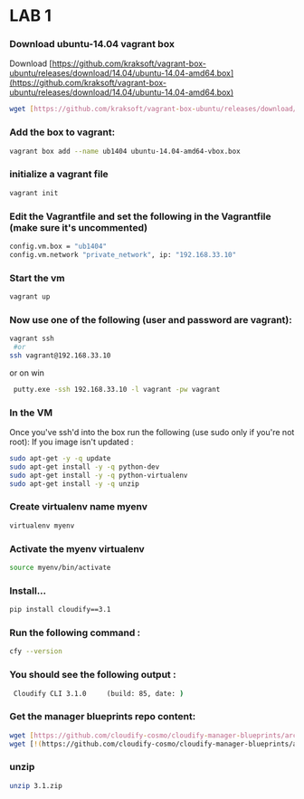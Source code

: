 # LAB 1

### Download ubuntu-14.04 vagrant box
Download [https://github.com/kraksoft/vagrant-box-ubuntu/releases/download/14.04/ubuntu-14.04-amd64.box](https://github.com/kraksoft/vagrant-box-ubuntu/releases/download/14.04/ubuntu-14.04-amd64.box)

```bash
wget [https://github.com/kraksoft/vagrant-box-ubuntu/releases/download/14.04/ubuntu-14.04-amd64.box](https://github.com/kraksoft/vagrant-box-ubuntu/releases/download/14.04/ubuntu-14.04-amd64.box)
```

### Add the box to vagrant:

```bash
vagrant box add --name ub1404 ubuntu-14.04-amd64-vbox.box
```

### initialize a vagrant file  
```bash
vagrant init 
```

### Edit the Vagrantfile and set the following in the Vagrantfile (make sure it's uncommented)
```bash
config.vm.box = "ub1404"
config.vm.network "private_network", ip: "192.168.33.10"
```

### Start the vm
```bash
vagrant up
```

### Now use one of the following (user and password are vagrant):
```bash
vagrant ssh 
 #or
ssh vagrant@192.168.33.10
```
 or on win
```bat
 putty.exe -ssh 192.168.33.10 -l vagrant -pw vagrant
```

### In the VM
Once you've ssh'd into the box run the following (use sudo only if you're not root): 
If you image isn't updated : 
```bash
sudo apt-get -y -q update 
sudo apt-get install -y -q python-dev
sudo apt-get install -y -q python-virtualenv
sudo apt-get install -y -q unzip 
```

### Create virtualenv name myenv
```bash
virtualenv myenv
```

### Activate the myenv virtualenv
```bash
source myenv/bin/activate
```

### Install...
```bash
pip install cloudify==3.1
```

### Run the following command : 
```bash
cfy --version
```

### You should see the following output :
```bat
 Cloudify CLI 3.1.0     (build: 85, date: )
```

### Get the manager blueprints repo content:
```bash
wget [https://github.com/cloudify-cosmo/cloudify-manager-blueprints/archive/3.1.zip](https://github.com/cloudify-cosmo/cloudify-manager-blueprints/archive/3.1.zip)
wget [!(https://github.com/cloudify-cosmo/cloudify-manager-blueprints/archive/3.1.zip)](https://github.com/cloudify-cosmo/cloudify-manager-blueprints/archive/3.1.zip)
```

### unzip 
```bash
unzip 3.1.zip
```

